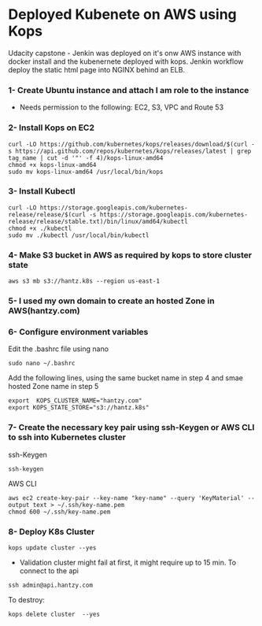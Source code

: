 # Deployed Kubenete on AWS using Kops
Udacity capstone - Jenkin was deployed on it's onw AWS instance with docker install and the kubenernete deployed with kops.
Jenkin workflow deploy the static html page into NGINX behind an ELB. 

### 1- Create Ubuntu instance and attach I am role to the instance
- Needs permission to the following: EC2, S3,  VPC and Route 53

### 2- Install Kops on EC2
```
curl -LO https://github.com/kubernetes/kops/releases/download/$(curl -s https://api.github.com/repos/kubernetes/kops/releases/latest | grep tag_name | cut -d '"' -f 4)/kops-linux-amd64
chmod +x kops-linux-amd64
sudo mv kops-linux-amd64 /usr/local/bin/kops
```
### 3- Install Kubectl
```
curl -LO https://storage.googleapis.com/kubernetes-release/release/$(curl -s https://storage.googleapis.com/kubernetes-release/release/stable.txt)/bin/linux/amd64/kubectl
chmod +x ./kubectl
sudo mv ./kubectl /usr/local/bin/kubectl

```
### 4- Make S3 bucket in AWS as required by kops to store cluster state
```
aws s3 mb s3://hantz.k8s --region us-east-1
```
### 5- I used my own domain to create an hosted Zone in AWS(hantzy.com)

### 6- Configure environment variables

Edit the .bashrc file using nano
```
sudo nano ~/.bashrc
```
Add the following lines, using the same bucket name in step 4 and smae hosted Zone name in step 5

```
export  KOPS_CLUSTER_NAME="hantzy.com"
export KOPS_STATE_STORE="s3://hantz.k8s"
```

### 7- Create the necessary key pair using ssh-Keygen or AWS CLI to ssh into Kubernetes cluster
ssh-Keygen
```
ssh-keygen
```
AWS CLI

```
aws ec2 create-key-pair --key-name "key-name" --query 'KeyMaterial' --output text > ~/.ssh/key-name.pem 
chmod 600 ~/.ssh/key-name.pem 
```

### 8- Deploy K8s Cluster

```
kops update cluster --yes
```
- Validation cluster might fail at first, it might require up to 15 min.
To connect to the api
```
ssh admin@api.hantzy.com
```
To destroy:
```
kops delete cluster  --yes
```
